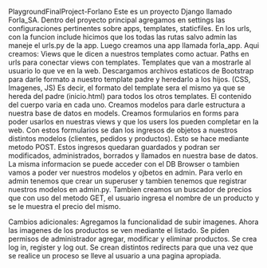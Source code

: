 PlaygroundFinalProject-Forlano
Este es un proyecto Django llamado Forla_SA.
Dentro del proyecto principal agregamos en settings las configuraciones pertinentes sobre apps, templates, staticfiles. En los urls, con la funcion include hicimos que los todas las rutas salvo admin las maneje el urls.py de la app.
Luego creamos una app llamada forla_app. Aqui creamos:
Views que le dicen a nuestros templates como actuar. 
Paths en urls para conectar views con templates.
Templates que van a mostrarle al usuario lo que ve en la web.
Descargamos archivos estaticos de Bootstrap para darle formato a nuestro template padre y heredarlo a los hijos. (CSS, Imagenes, JS)
Es decir, el formato del template sera el mismo ya que se hereda del padre (inicio.html) para todos los otros templates. El contenido del cuerpo varia en cada uno.
Creamos modelos para darle estructura a nuestra base de datos en models.
Creamos formularios en forms para poder usarlos en nuestras views y que los users los pueden completar en la web.
Con estos formularios se dan los ingresos de objetos a nuestros distintos modelos (clientes, pedidos y productos). Esto se hace mediante metodo POST.
Estos ingresos quedaran guardados y podran ser modificados, administrados, borrados y llamados en nuestra base de datos.
La misma informacion se puede acceder con el DB Browser o tambien vamos a poder ver nuestros modelos y ojbetos en admin.
Para verlo en admin tenemos que crear un superuser y tambien tenemos que registrar nuestros modelos en admin.py.
Tambien creamos un buscador de precios que con uso del metodo GET, el usuario ingresa el nombre de un producto y se le muestra el precio del mismo.

Cambios adicionales:
Agregamos la funcionalidad de subir imagenes. 
Ahora las imagenes de los productos se ven mediante el listado.
Se piden permisos de administrador agregar, modificar y eliminar productos.
Se crea log in, register y log out.
Se crean distintos redirects para que una vez que se realice un proceso se lleve al usuario a una pagina apropiada.
